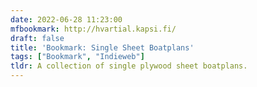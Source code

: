 ```yaml
---
date: 2022-06-28 11:23:00
mfbookmark: http://hvartial.kapsi.fi/
draft: false
title: 'Bookmark: Single Sheet Boatplans'
tags: ["Bookmark", "Indieweb"]
tldr: A collection of single plywood sheet boatplans.
---
```

